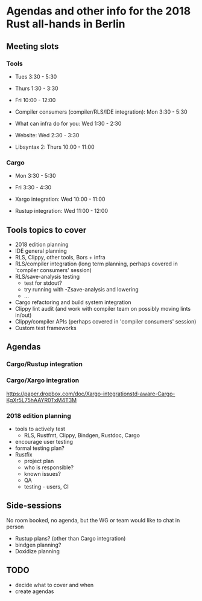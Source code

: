 # Agendas and other info for the 2018 Rust all-hands in Berlin

## Meeting slots

### Tools

* Tues 3:30 - 5:30
* Thurs 1:30 - 3:30
* Fri 10:00 - 12:00

* Compiler consumers (compiler/RLS/IDE integration): Mon 3:30 - 5:30
* What can infra do for you: Wed 1:30 - 2:30
* Website: Wed 2:30 - 3:30
* Libsyntax 2: Thurs 10:00 - 11:00

### Cargo

* Mon 3:30 - 5:30
* Fri 3:30 - 4:30

* Xargo integration: Wed 10:00 - 11:00
* Rustup integration: Wed 11:00 - 12:00

## Tools topics to cover

* 2018 edition planning
* IDE general planning
* RLS, Clippy, other tools, Bors + infra
* RLS/compiler integration (long term planning, perhaps covered in 'compiler consumers' session)
* RLS/save-analysis testing
  - test for stdout?
  - try running with -Zsave-analysis and lowering
  - ...
* Cargo refactoring and build system integration
* Clippy lint audit (and work with compiler team on possibly moving lints in/out)
* Clippy/compiler APIs (perhaps covered in 'compiler consumers' session)
* Custom test frameworks


## Agendas

### Cargo/Rustup integration

### Cargo/Xargo integration

https://paper.dropbox.com/doc/Xargo-integrationstd-aware-Cargo-KgXr5L75hAAYR0TxM4T3M

### 2018 edition planning

* tools to actively test
  - RLS, Rustfmt, Clippy, Bindgen, Rustdoc, Cargo
* encourage user testing
* formal testing plan?
* Rustfix
  - project plan
  - who is responsible?
  - known issues?
  - QA
  - testing - users, CI


## Side-sessions

No room booked, no agenda, but the WG or team would like to chat in person

* Rustup plans? (other than Cargo integration)
* bindgen planning?
* Doxidize planning


## TODO

* decide what to cover and when
* create agendas
